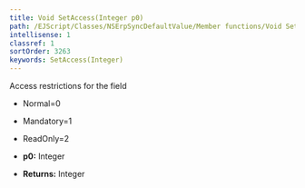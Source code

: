 ```yaml
---
title: Void SetAccess(Integer p0)
path: /EJScript/Classes/NSErpSyncDefaultValue/Member functions/Void SetAccess(Integer p_0)
intellisense: 1
classref: 1
sortOrder: 3263
keywords: SetAccess(Integer)
---
```


Access restrictions for the field
* Normal=0
* Mandatory=1
* ReadOnly=2

* **p0:** Integer
* **Returns:** Integer
